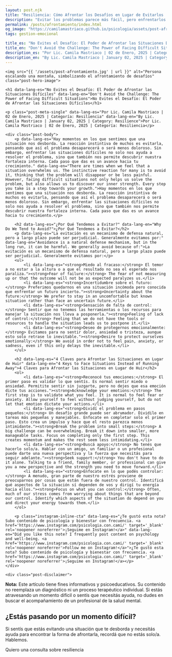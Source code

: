 ```yaml
---
layout: post.njk
title: "Resiliencia: Cómo Afrontar los Desafíos en Lugar de Evitarlos | Blog Camila Mastriaco"
description: "Evitar los problemas parece más fácil, pero enfrentarlos es lo que nos permite crecer. Descubrí por qué evitamos y aprendé 4 claves para afrontar las dificultades."
permalink: /posts/afrontamiento/index.html
og_image: "https://camilamastriaco.github.io/psicologia/assets/post-afrontamiento.jpg"
tags: gestion-emocional

title_es: "No Evites el Desafío: El Poder de Afrontar las Situaciones Difíciles"
title_en: "Don't Avoid the Challenge: The Power of Facing Difficult Situations"
description_es: "Por Lic. Camila Mastriaco | 02 de Enero, 2025 | Categoría: Resiliencia"
description_en: "By Lic. Camila Mastriaco | January 02, 2025 | Category: Resilience"
---
```





    <img src="{{ '/assets/post-afrontamiento.jpg' | url }}" alt="Persona escalando una montaña, simbolizando el afrontamiento de desafíos" class="post-hero-image">
    
    <h1 data-lang-es="No Evites el Desafío: El Poder de Afrontar las Situaciones Difíciles" data-lang-en="Don't Avoid the Challenge: The Power of Facing Difficult Situations">No Evites el Desafío: El Poder de Afrontar las Situaciones Difíciles</h1>
<div id="share-buttons-container"></div>

    <p class="post-meta-single" data-lang-es="Por Lic. Camila Mastriaco | 02 de Enero, 2025 | Categoría: Resiliencia" data-lang-en="By Lic. Camila Mastriaco | January 02, 2025 | Category: Resilience">Por Lic. Camila Mastriaco | 02 de Enero, 2025 | Categoría: Resiliencia</p>
    
    <div class="post-body">
        <p data-lang-es="Hay momentos en los que sentimos que una situación nos desborda. La reacción instintiva de muchos es evitarla, pensando que así el problema desaparecerá o será menos doloroso. Sin embargo, enfrentar las situaciones difíciles no solo nos ayuda a resolver el problema, sino que también nos permite descubrir nuestra fortaleza interna. Cada paso que das es un avance hacia tu crecimiento." data-lang-en="There are times when we feel that a situation overwhelms us. The instinctive reaction for many is to avoid it, thinking that the problem will disappear or be less painful. However, facing difficult situations not only helps us solve the problem, but also allows us to discover our inner strength. Every step you take is a step towards your growth.">Hay momentos en los que sentimos que una situación nos desborda. La reacción instintiva de muchos es evitarla, pensando que así el problema desaparecerá o será menos doloroso. Sin embargo, enfrentar las situaciones difíciles no solo nos ayuda a resolver el problema, sino que también nos permite descubrir nuestra fortaleza interna. Cada paso que das es un avance hacia tu crecimiento.</p>

        <h2 data-lang-es="¿Por Qué Tendemos a Evitar?" data-lang-en="Why Do We Tend to Avoid?">¿Por Qué Tendemos a Evitar?</h2>
        <p data-lang-es="La evitación es un mecanismo de defensa natural, pero a largo plazo puede ser perjudicial. Generalmente evitamos por:" data-lang-en="Avoidance is a natural defense mechanism, but in the long run, it can be harmful. We generally avoid because of:">La evitación es un mecanismo de defensa natural, pero a largo plazo puede ser perjudicial. Generalmente evitamos por:</p>
        <ul>
            <li data-lang-es="<strong>Miedo al fracaso:</strong> El temor a no estar a la altura o a que el resultado no sea el esperado nos paraliza."><strong>Fear of failure:</strong> The fear of not measuring up or that the outcome will not be as expected paralyzes us.</li>
            <li data-lang-es="<strong>Incertidumbre sobre el futuro:</strong> Preferimos quedarnos en una situación incómoda pero conocida que enfrentar un futuro incierto."><strong>Uncertainty about the future:</strong> We prefer to stay in an uncomfortable but known situation rather than face an uncertain future.</li>
            <li data-lang-es="<strong>Sensación de falta de control:</strong> Sentir que no tenemos las herramientas o los recursos para manejar la situación nos lleva a posponerla."><strong>Feeling of lack of control:</strong> Feeling that we do not have the tools or resources to handle the situation leads us to postpone it.</li>
            <li data-lang-es="<strong>Deseo de protegernos emocionalmente:</strong> Evitamos para no sentir dolor, ansiedad o tristeza, aunque esto solo retrase lo inevitable."><strong>Desire to protect ourselves emotionally:</strong> We avoid in order not to feel pain, anxiety, or sadness, even if this only delays the inevitable.</li>
        </ul>

        <h2 data-lang-es="4 Claves para Afrontar las Situaciones en Lugar de Huir" data-lang-en="4 Keys to Face Situations Instead of Running Away">4 Claves para Afrontar las Situaciones en Lugar de Huir</h2>
        <ol>
            <li data-lang-es="<strong>Reconocé tus emociones:</strong> El primer paso es validar lo que sentís. Es normal sentir miedo o ansiedad. Permitite sentir sin juzgarte, pero no dejes que esa emoción dicte tus acciones."><strong>Acknowledge your emotions:</strong> The first step is to validate what you feel. It is normal to feel fear or anxiety. Allow yourself to feel without judging yourself, but do not let that emotion dictate your actions.</li>
            <li data-lang-es="<strong>Dividí el problema en pasos pequeños:</strong> Un desafío grande puede ser abrumador. Dividilo en tareas más pequeñas y manejables. Enfocate en completar solo el primer paso. Esto crea un impulso y hace que el resto parezca menos intimidante."><strong>Break the problem into small steps:</strong> A big challenge can be overwhelming. Break it down into smaller, more manageable tasks. Focus on completing only the first step. This creates momentum and makes the rest seem less intimidating.</li>
            <li data-lang-es="<strong>Buscá apoyo:</strong> No tenés que hacerlo solo/a. Hablar con un amigo, un familiar o un profesional puede darte una nueva perspectiva y la fuerza que necesitás para seguir adelante."><strong>Seek support:</strong> You don't have to do it alone. Talking to a friend, family member, or professional can give you a new perspective and the strength you need to move forward.</li>
            <li data-lang-es="<strong>Enfocate en lo que podés controlar:</strong> A menudo, gran parte de nuestro estrés proviene de preocuparnos por cosas que están fuera de nuestro control. Identificá qué aspectos de la situación sí dependen de vos y dirigí tu energía hacia ellos."><strong>Focus on what you can control:</strong> Often, much of our stress comes from worrying about things that are beyond our control. Identify which aspects of the situation do depend on you and direct your energy towards them.</li>
        </ol>
        
        <p class="instagram-inline-cta" data-lang-es="¿Te gustó esta nota? Subo contenido de psicología y bienestar con frecuencia. <a href='https://www.instagram.com/psicologia.con.cami/' target='_blank' rel='noopener noreferrer'>¡Seguime en Instagram!</a>" data-lang-en="Did you like this note? I frequently post content on psychology and well-being. <a href='https://www.instagram.com/psicologia.con.cami/' target='_blank' rel='noopener noreferrer'>Follow me on Instagram!</a>">¿Te gustó esta nota? Subo contenido de psicología y bienestar con frecuencia. <a href='https://www.instagram.com/psicologia.con.cami/' target='_blank' rel='noopener noreferrer'>¡Seguime en Instagram!</a></p>
    </div>
    
    <div class="post-disclaimer">
<p data-lang-es="<strong>Nota:</strong> Este artículo tiene fines informativos y psicoeducativos. Su contenido no reemplaza un diagnóstico ni un proceso terapéutico individual. Si estás atravesando un momento difícil o sentís que necesitás ayuda, no dudes en buscar el acompañamiento de un profesional de la salud mental." data-lang-en="<strong>Disclaimer:</strong> This article is for informational and psychoeducational purposes only. It is not a substitute for a professional diagnosis or an individual therapeutic process. If you are going through a difficult time or feel you need help, do not hesitate to seek support from a mental health professional.">
<strong>Nota:</strong> Este artículo tiene fines informativos y psicoeducativos. Su contenido no reemplaza un diagnóstico ni un proceso terapéutico individual. Si estás atravesando un momento difícil o sentís que necesitás ayuda, no dudes en buscar el acompañamiento de un profesional de la salud mental.
</p>
</div>

<section id="cta-post" class="animate-on-scroll">
        <h2 data-lang-es="¿Estás pasando por un momento difícil?" data-lang-en="Are you going through a difficult time?">¿Estás pasando por un momento difícil?</h2>
        <p data-lang-es="Si sentís que estás evitando una situación que te desborda y necesitás ayuda para encontrar la forma de afrontarla, recordá que no estás solo/a. Hablemos." data-lang-en="If you feel that you are avoiding a situation that overwhelms you and you need help to find a way to face it, remember that you are not alone. Let's talk.">Si sentís que estás evitando una situación que te desborda y necesitás ayuda para encontrar la forma de afrontarla, recordá que no estás solo/a. Hablemos.</p>
        <a 
            class="btn whatsapp-trigger" 
            data-location="post_afrontamiento_cta" 
            target="_blank" 
            rel="noopener noreferrer" 
            data-lang-es="Quiero una consulta sobre resiliencia" 
            data-lang-en="I want a consultation about resilience" 
            data-whatsapp-es="Hola Camila, leí tu nota sobre afrontar desafíos y quisiera consultarte sobre las sesiones." 
            data-whatsapp-en="Hi Camila, I read your note about facing challenges and would like to ask about the sessions." 
        >Quiero una consulta sobre resiliencia</a>
    </section>